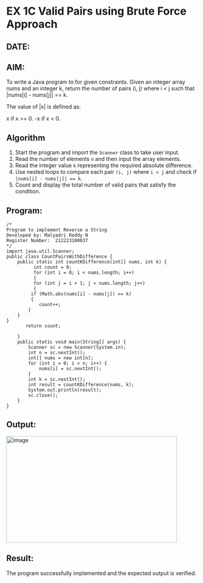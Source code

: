 
# EX 1C Valid Pairs using Brute Force Approach
## DATE:
## AIM:
To write a Java program to for given constraints.
Given an integer array nums and an integer k, return the number of pairs (i, j) where i < j such that |nums[i] - nums[j]| == k.

The value of |x| is defined as:

x if x >= 0.
-x if x < 0.

## Algorithm
1. Start the program and import the `Scanner` class to take user input.
2. Read the number of elements `n` and then input the array elements.
3. Read the integer value `k` representing the required absolute difference.
4. Use nested loops to compare each pair `(i, j)` where `i < j` and check if `|nums[i] - nums[j]| == k`.
5. Count and display the total number of valid pairs that satisfy the condition.

## Program:
```
/*
Program to implement Reverse a String
Developed by: Malyadri Reddy N
Register Number:  212223100037
*/
import java.util.Scanner;
public class CountPairsWithDifference {
    public static int countKDifference(int[] nums, int k) {        
          int count = 0;
          for (int i = 0; i < nums.length; i++)
          {
          for (int j = i + 1; j < nums.length; j++) 
          {
         if (Math.abs(nums[i] - nums[j]) == k) 
         {
            count++;
        }
    }
}
       return count;    
        
    }
    public static void main(String[] args) {
        Scanner sc = new Scanner(System.in);
        int n = sc.nextInt();
        int[] nums = new int[n];
        for (int i = 0; i < n; i++) {
            nums[i] = sc.nextInt();
        }
        int k = sc.nextInt();
        int result = countKDifference(nums, k);
        System.out.println(result);
        sc.close();
    }
}

```

## Output:
<img width="449" height="279" alt="image" src="https://github.com/user-attachments/assets/b95f37b4-158a-4748-abd7-3ec4b3a32a9d" />



## Result:
The program successfully implemented and the expected output is verified.
